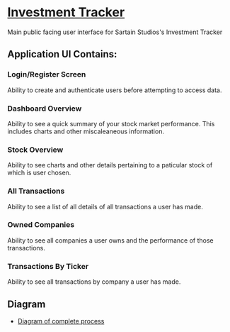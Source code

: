 # [Investment Tracker](https://jhnsartain3.github.io/investment_tracker)
Main public facing user interface for Sartain Studios's Investment Tracker

## Application UI Contains:
### Login/Register Screen
Ability to create and authenticate users before attempting to access data.

### Dashboard Overview
Ability to see a quick summary of your stock market performance. This includes charts and other miscaleaneous information.

### Stock Overview
Ability to see charts and other details pertaining to a paticular stock of which is user chosen.

### All Transactions
Ability to see a list of all details of all transactions a user has made.

### Owned Companies
Ability to see all companies a user owns and the performance of those transactions.

### Transactions By Ticker
Ability to see all transactions by company a user has made.

## Diagram
* [Diagram of complete process](https://www.draw.io/?title=Invesment%20Tracker#Uhttps%3A%2F%2Fdrive.google.com%2Fuc%3Fid%3D1DJbCbDrAteByGDpSJkANhYIgzMBlXEIJ%26export%3Ddownload)
